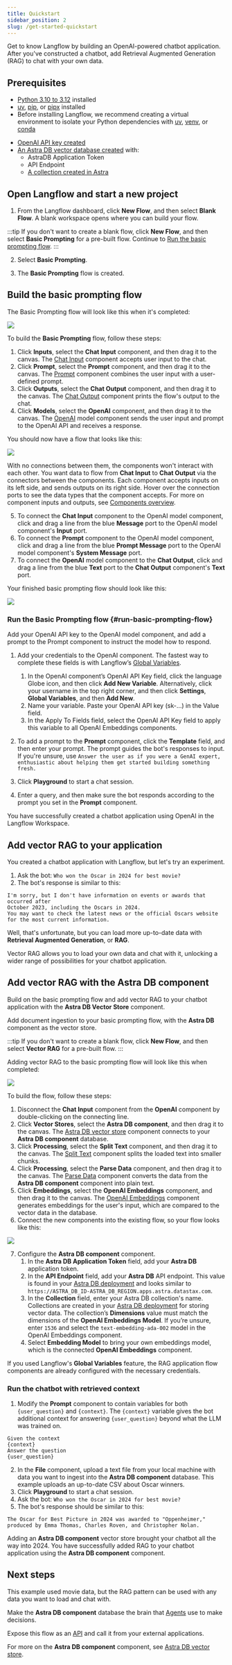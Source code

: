 ```yaml
---
title: Quickstart
sidebar_position: 2
slug: /get-started-quickstart
---
```


Get to know Langflow by building an OpenAI-powered chatbot application. After you've constructed a chatbot, add Retrieval Augmented Generation (RAG) to chat with your own data.

## Prerequisites

* [Python 3.10 to 3.12](https://www.python.org/downloads/release/python-3100/) installed
* [uv](https://docs.astral.sh/uv/getting-started/installation/), [pip](https://pypi.org/project/pip/), or [pipx](https://pipx.pypa.io/stable/installation/) installed
* Before installing Langflow, we recommend creating a virtual environment to isolate your Python dependencies with [uv](https://docs.astral.sh/uv/pip/environments), [venv](https://docs.python.org/3/library/venv.html), or [conda](https://anaconda.org/anaconda/conda)
- [OpenAI API key created](https://platform.openai.com/)
- [An Astra DB vector database created](https://docs.datastax.com/en/astra-db-serverless/get-started/quickstart.html) with:
	- AstraDB Application Token
	- API Endpoint
	- [A collection created in Astra](https://docs.datastax.com/en/astra-db-serverless/databases/manage-collections.html#create-collection)

## Open Langflow and start a new project

1. From the Langflow dashboard, click **New Flow**, and then select **Blank Flow**. A blank workspace opens where you can build your flow.

:::tip
If you don't want to create a blank flow, click **New Flow**, and then select **Basic Prompting** for a pre-built flow.
Continue to [Run the basic prompting flow](#run-basic-prompting-flow).
:::

2. Select **Basic Prompting**.

3. The **Basic Prompting** flow is created.

## Build the basic prompting flow

The Basic Prompting flow will look like this when it's completed:

![](/img/starter-flow-basic-prompting.png)

To build the **Basic Prompting** flow, follow these steps:

1. Click **Inputs**, select the **Chat Input** component, and then drag it to the canvas.
The [Chat Input](/components-io#chat-input) component accepts user input to the chat.
2. Click **Prompt**, select the **Prompt** component, and then drag it to the canvas.
The [Prompt](/components-prompts) component combines the user input with a user-defined prompt.
3. Click **Outputs**, select the **Chat Output** component, and then drag it to the canvas.
The [Chat Output](/components-io#chat-output)  component prints the flow's output to the chat.
4. Click **Models**, select the **OpenAI** component, and then drag it to the canvas.
The [OpenAI](components-models#openai) model component sends the user input and prompt to the OpenAI API and receives a response.

You should now have a flow that looks like this:

![](/img/quickstart-basic-prompt-no-connections.png)

With no connections between them, the components won't interact with each other.
You want data to flow from **Chat Input** to **Chat Output** via the connectors between the components.
Each component accepts inputs on its left side, and sends outputs on its right side.
Hover over the connection ports to see the data types that the component accepts.
For more on component inputs and outputs, see [Components overview](/components-overview).

5. To connect the **Chat Input** component to the OpenAI model component, click and drag a line from the blue **Message** port to the OpenAI model component's **Input** port.
6. To connect the **Prompt** component to the OpenAI model component, click and drag a line from the blue **Prompt Message** port to the OpenAI model component's **System Message** port.
7. To connect the **OpenAI** model component to the **Chat Output**, click and drag a line from the blue **Text** port to the **Chat Output** component's **Text** port.

Your finished basic prompting flow should look like this:

![](/img/starter-flow-basic-prompting.png)

### Run the Basic Prompting flow {#run-basic-prompting-flow}

Add your OpenAI API key to the OpenAI model component, and add a prompt to the Prompt component to instruct the model how to respond.

1. Add your credentials to the OpenAI component. The fastest way to complete these fields is with Langflow’s [Global Variables](/configuration-global-variables).

	1. In the OpenAI component’s OpenAI API Key field, click the language Globe icon, and then click **Add New Variable**. 
	Alternatively, click your username in the top right corner, and then click **Settings**, **Global Variables**, and then **Add New**.
	2. Name your variable. Paste your OpenAI API key (sk-…​) in the Value field.
	3. In the Apply To Fields field, select the OpenAI API Key field to apply this variable to all OpenAI Embeddings components.

2. To add a prompt to the **Prompt** component, click the **Template** field, and then enter your prompt.
The prompt guides the bot's responses to input.
If you're unsure, use `Answer the user as if you were a GenAI expert, enthusiastic about helping them get started building something fresh.`
3. Click **Playground** to start a chat session.
4. Enter a query, and then make sure the bot responds according to the prompt you set in the **Prompt** component.

You have successfully created a chatbot application using OpenAI in the Langflow Workspace.

## Add vector RAG to your application

You created a chatbot application with Langflow, but let's try an experiment.

1. Ask the bot: `Who won the Oscar in 2024 for best movie?`
2. The bot's response is similar to this:

```plain
I'm sorry, but I don't have information on events or awards that occurred after
October 2023, including the Oscars in 2024.
You may want to check the latest news or the official Oscars website
for the most current information.
```

Well, that's unfortunate, but you can load more up-to-date data with **Retrieval Augmented Generation**, or **RAG**.

Vector RAG allows you to load your own data and chat with it, unlocking a wider range of possibilities for your chatbot application.

## Add vector RAG with the Astra DB component

Build on the basic prompting flow and add vector RAG to your chatbot application with the **Astra DB Vector Store** component.

Add document ingestion to your basic prompting flow, with the **Astra DB** component as the vector store.

:::tip
If you don't want to create a blank flow, click **New Flow**, and then select **Vector RAG** for a pre-built flow.
:::

Adding vector RAG to the basic prompting flow will look like this when completed:

![](/img/quickstart-add-document-ingestion.png)

To build the flow, follow these steps:

1. Disconnect the **Chat Input** component from the **OpenAI** component by double-clicking on the connecting line.
2. Click **Vector Stores**, select the **Astra DB component**, and then drag it to the canvas.
The [Astra DB vector store](/components-vector-stores#astra-db-vector-store) component connects to your **Astra DB component** database.
3. Click **Processing**, select the **Split Text** component, and then drag it to the canvas.
The [Split Text](/components-helpers#split-text) component splits the loaded text into smaller chunks.
4. Click **Processing**, select the **Parse Data** component, and then drag it to the canvas.
The [Parse Data](/components-helpers#parse-data) component converts the data from the **Astra DB component** component into plain text.
5. Click **Embeddings**, select the **OpenAI Embeddings** component, and then drag it to the canvas.
The [OpenAI Embeddings](/components-embedding-models#openai-embeddings) component generates embeddings for the user's input, which are compared to the vector data in the database.
6. Connect the new components into the existing flow, so your flow looks like this:

![](/img/quickstart-add-document-ingestion.png)

7. Configure the **Astra DB component** component.
	1. In the **Astra DB Application Token** field, add your **Astra DB** application token.
	2. In the **API Endpoint** field, add your **Astra DB** API endpoint. This value is found in your [Astra DB deployment](https://astra.datastax.com) and looks similar to `https://ASTRA_DB_ID-ASTRA_DB_REGION.apps.astra.datastax.com`.
	3. In the **Collection** field, enter your Astra DB collection's name. Collections are created in your [Astra DB deployment](https://astra.datastax.com) for storing vector data. The collection’s **Dimensions** value must match the dimensions of the **OpenAI Embeddings Model**. If you’re unsure, enter `1536` and select the `text-embedding-ada-002` model in the OpenAI Embeddings component.
	4. Select **Embedding Model** to bring your own embeddings model, which is the connected **OpenAI Embeddings** component.

If you used Langflow's **Global Variables** feature, the RAG application flow components are already configured with the necessary credentials.

### Run the chatbot with retrieved context

1. Modify the **Prompt** component to contain variables for both `{user_question}` and `{context}`.
The `{context}` variable gives the bot additional context for answering `{user_question}` beyond what the LLM was trained on.

```plain
Given the context
{context}
Answer the question
{user_question}
```

2. In the **File** component, upload a text file from your local machine with data you want to ingest into the **Astra DB component** database.
This example uploads an up-to-date CSV about Oscar winners.
3. Click **Playground** to start a chat session.
4. Ask the bot: `Who won the Oscar in 2024 for best movie?`
5. The bot's response should be similar to this:

```plain
The Oscar for Best Picture in 2024 was awarded to "Oppenheimer,"
produced by Emma Thomas, Charles Roven, and Christopher Nolan.
```

Adding an **Astra DB component** vector store brought your chatbot all the way into 2024.
You have successfully added RAG to your chatbot application using the **Astra DB component** component.

## Next steps

This example used movie data, but the RAG pattern can be used with any data you want to load and chat with.

Make the **Astra DB component** database the brain that [Agents](/agents-overview) use to make decisions.

Expose this flow as an [API](/workspace-api) and call it from your external applications.

For more on the **Astra DB component** component, see [Astra DB vector store](/components-vector-stores#astra-db-vector-store).
